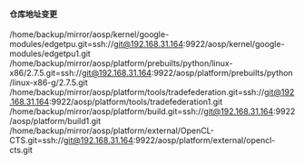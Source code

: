 #### 仓库地址变更
/home/backup/mirror/aosp/kernel/google-modules/edgetpu.git=ssh://git@192.168.31.164:9922/aosp/kernel/google-modules/edgetpu1.git
/home/backup/mirror/aosp/platform/prebuilts/python/linux-x86/2.7.5.git=ssh://git@192.168.31.164:9922/aosp/platform/prebuilts/python/linux-x86-g/2.7.5.git
/home/backup/mirror/aosp/platform/tools/tradefederation.git=ssh://git@192.168.31.164:9922/aosp/platform/tools/tradefederation1.git
/home/backup/mirror/aosp/platform/build.git=ssh://git@192.168.31.164:9922/aosp/platform/build1.git
/home/backup/mirror/aosp/platform/external/OpenCL-CTS.git=ssh://git@192.168.31.164:9922/aosp/platform/external/opencl-cts.git